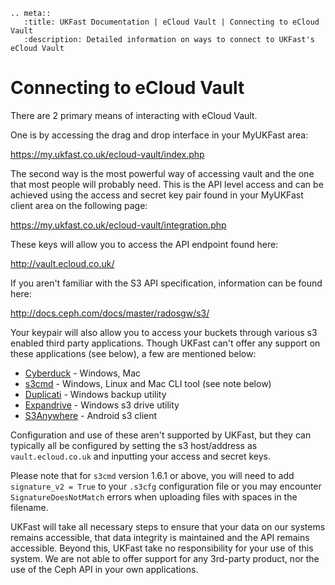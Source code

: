 ```eval_rst
.. meta::
   :title: UKFast Documentation | eCloud Vault | Connecting to eCloud Vault
   :description: Detailed information on ways to connect to UKFast's eCloud Vault
```

# Connecting to eCloud Vault

There are 2 primary means of interacting with eCloud Vault.

One is by accessing the drag and drop interface in your MyUKFast area:

<https://my.ukfast.co.uk/ecloud-vault/index.php>

The second way is the most powerful way of accessing vault and the one that most people will probably need. This is the API level access and can be achieved using the access and secret key pair found in your MyUKFast client area on the following page:

<https://my.ukfast.co.uk/ecloud-vault/integration.php>

These keys will allow you to access the API endpoint found here:

<http://vault.ecloud.co.uk/>

If you aren't familiar with the S3 API specification, information can be found here:

<http://docs.ceph.com/docs/master/radosgw/s3/>

Your keypair will also allow you to access your buckets through various s3 enabled third party applications. Though UKFast can't offer any support on these applications (see below), a few are mentioned below:

* [Cyberduck]     - Windows, Mac
* [s3cmd]        - Windows, Linux and Mac CLI tool (see note below)
* [Duplicati]    - Windows backup utility
* [Expandrive]    - Windows s3 drive utility
* [S3Anywhere]    - Android s3 client

Configuration and use of these aren't supported by UKFast, but they can typically all be configured by setting the s3 host/address as ``vault.ecloud.co.uk`` and inputting your access and secret keys.

Please note that for `s3cmd` version 1.6.1 or above, you will need to add `signature_v2 = True` to your `.s3cfg` configuration file or you may encounter `SignatureDoesNotMatch` errors when uploading files with spaces in the filename.

UKFast will take all necessary steps to ensure that your data on our systems remains accessible, that data integrity is maintained and the API remains accessible. Beyond this, UKFast take no responsibility for your use of this system. We are not able to offer support for any 3rd-party product, nor the use of the Ceph API in your own applications.


[Cyberduck]: https://cyberduck.io/
[s3cmd]: http://s3tools.org/s3cmd
[Duplicati]: http://www.duplicati.com/
[Expandrive]: http://www.expandrive.com/
[S3Anywhere]: https://play.google.com/store/apps/details?id=lysesoft.s3anywhere&hl=en
